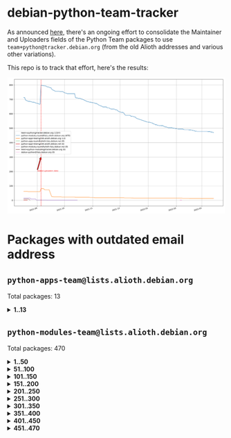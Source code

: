 # debian-python-team-tracker



As announced [here](https://lists.debian.org/debian-python/2021/08/msg00006.html), there's an ongoing effort to consolidate the Maintainer and Uploaders fields of the Python Team packages to use `team+python@tracker.debian.org` (from the old Alioth addresses and various other variations).



This repo is to track that effort, here's the results:



![Python team emails](images/python_team_emails.svg)


# Packages with outdated email address

## `python-apps-team@lists.alioth.debian.org`
Total packages: 13
<details>
<summary><b>1..13</b></summary>


| # | Package | Version |
| --- | --- | --- |
| 1 | [ctop](https://tracker.debian.org/ctop) | 1.0.0-2.1 |
| 2 | [db2twitter](https://tracker.debian.org/db2twitter) | 0.6-1.1 |
| 3 | [dodgy](https://tracker.debian.org/dodgy) | 0.1.9-3 |
| 4 | [etm](https://tracker.debian.org/etm) | 3.2.30-1.1 |
| 5 | [freealchemist](https://tracker.debian.org/freealchemist) | 0.5-1.1 |
| 6 | [kanboard-cli](https://tracker.debian.org/kanboard-cli) | 0.0.2-1.1 |
| 7 | [lightyears](https://tracker.debian.org/lightyears) | 1.4-2 |
| 8 | [pipenv](https://tracker.debian.org/pipenv) | 11.9.0-1.1 |
| 9 | [prospector](https://tracker.debian.org/prospector) | 1.1.7-2 |
| 10 | [pybik](https://tracker.debian.org/pybik) | 3.0-3.1 |
| 11 | [retweet](https://tracker.debian.org/retweet) | 0.10-1.1 |
| 12 | [sinntp](https://tracker.debian.org/sinntp) | 1.6-1.2 |
| 13 | [smem](https://tracker.debian.org/smem) | 1.5-1.1 |
</details>

## `python-modules-team@lists.alioth.debian.org`
Total packages: 470
<details>
<summary><b>1..50</b></summary>


| # | Package | Version |
| --- | --- | --- |
| 1 | [anorack](https://tracker.debian.org/anorack) | 0.2.7-1 |
| 2 | [anosql](https://tracker.debian.org/anosql) | 1.0.1-1 |
| 3 | [asn1crypto](https://tracker.debian.org/asn1crypto) | 1.4.0-1 |
| 4 | [astral](https://tracker.debian.org/astral) | 1.6.1-2 |
| 5 | [authres](https://tracker.debian.org/authres) | 1.2.0-2 |
| 6 | [automat](https://tracker.debian.org/automat) | 20.2.0-1 |
| 7 | [azure-cosmos-table-python](https://tracker.debian.org/azure-cosmos-table-python) | 1.0.5+git20191025-5 |
| 8 | [bdist-nsi](https://tracker.debian.org/bdist-nsi) | 0.1.5-2 |
| 9 | [bernhard](https://tracker.debian.org/bernhard) | 0.2.6-2 |
| 10 | [betamax](https://tracker.debian.org/betamax) | 0.8.1-2 |
| 11 | [bibtexparser](https://tracker.debian.org/bibtexparser) | 1.1.0+ds-3 |
| 12 | [binaryornot](https://tracker.debian.org/binaryornot) | 0.4.4+dfsg-4 |
| 13 | [bitstruct](https://tracker.debian.org/bitstruct) | 8.9.0-1 |
| 14 | [case](https://tracker.debian.org/case) | 1.5.3+dfsg-3 |
| 15 | [cerealizer](https://tracker.debian.org/cerealizer) | 0.8.1-3 |
| 16 | [chardet](https://tracker.debian.org/chardet) | 4.0.0-1 |
| 17 | [chargebee-python](https://tracker.debian.org/chargebee-python) | 1.6.6-1 |
| 18 | [codicefiscale](https://tracker.debian.org/codicefiscale) | 0.9+ds0-2 |
| 19 | [colorclass](https://tracker.debian.org/colorclass) | 2.2.0-2.2 |
| 20 | [colorspacious](https://tracker.debian.org/colorspacious) | 1.1.2-2 |
| 21 | [commonmark](https://tracker.debian.org/commonmark) | 0.9.1-3 |
| 22 | [constantly](https://tracker.debian.org/constantly) | 15.1.0-2 |
| 23 | [contextlib2](https://tracker.debian.org/contextlib2) | 0.6.0.post1-1 |
| 24 | [cookiecutter](https://tracker.debian.org/cookiecutter) | 1.7.3-1 |
| 25 | [coreapi](https://tracker.debian.org/coreapi) | 2.3.3-4 |
| 26 | [coreschema](https://tracker.debian.org/coreschema) | 0.0.4-3 |
| 27 | [cov-core](https://tracker.debian.org/cov-core) | 1.15.0-3 |
| 28 | [cppy](https://tracker.debian.org/cppy) | 1.1.0-2 |
| 29 | [cram](https://tracker.debian.org/cram) | 0.7-4 |
| 30 | [cssutils](https://tracker.debian.org/cssutils) | 1.0.2-3 |
| 31 | [d2to1](https://tracker.debian.org/d2to1) | 0.2.12-2 |
| 32 | [debiancontributors](https://tracker.debian.org/debiancontributors) | 0.7.8-2 |
| 33 | [devpi-common](https://tracker.debian.org/devpi-common) | 3.2.2-1.1 |
| 34 | [django-ajax-selects](https://tracker.debian.org/django-ajax-selects) | 1.7.0-3 |
| 35 | [django-bitfield](https://tracker.debian.org/django-bitfield) | 1.9.6-2 |
| 36 | [django-dirtyfields](https://tracker.debian.org/django-dirtyfields) | 1.3.1-2 |
| 37 | [django-environ](https://tracker.debian.org/django-environ) | 0.4.4-2 |
| 38 | [django-filter](https://tracker.debian.org/django-filter) | 2.4.0-1 |
| 39 | [django-hvad](https://tracker.debian.org/django-hvad) | 1.8.0-1.1 |
| 40 | [django-js-reverse](https://tracker.debian.org/django-js-reverse) | 0.7.3-1.1 |
| 41 | [django-macaddress](https://tracker.debian.org/django-macaddress) | 1.5.0-2 |
| 42 | [django-memoize](https://tracker.debian.org/django-memoize) | 2.2.0+dfsg-1 |
| 43 | [django-nose](https://tracker.debian.org/django-nose) | 1.4.6-2.1 |
| 44 | [django-notification](https://tracker.debian.org/django-notification) | 1.2.0-3 |
| 45 | [django-pagination](https://tracker.debian.org/django-pagination) | 1.0.7-4 |
| 46 | [django-paintstore](https://tracker.debian.org/django-paintstore) | 0.2-4 |
| 47 | [django-picklefield](https://tracker.debian.org/django-picklefield) | 3.0.1-1 |
| 48 | [django-pipeline](https://tracker.debian.org/django-pipeline) | 1.6.14-3 |
| 49 | [django-simple-redis-admin](https://tracker.debian.org/django-simple-redis-admin) | 1.4.0-2 |
| 50 | [django-stronghold](https://tracker.debian.org/django-stronghold) | 0.3.0+debian-2 |
</details>
<details>
<summary><b>51..100</b></summary>

| # | Package | Version |
| --- | --- | --- |
| 51 | [django-webpack-loader](https://tracker.debian.org/django-webpack-loader) | 0.6.0-2 |
| 52 | [django-wkhtmltopdf](https://tracker.debian.org/django-wkhtmltopdf) | 3.3.0-1 |
| 53 | [django-xmlrpc](https://tracker.debian.org/django-xmlrpc) | 0.1.8-2 |
| 54 | [djangorestframework-api-key](https://tracker.debian.org/djangorestframework-api-key) | 2.0.0-2 |
| 55 | [dkimpy](https://tracker.debian.org/dkimpy) | 1.0.5-1 |
| 56 | [dnsdiag](https://tracker.debian.org/dnsdiag) | 2.0.2-1 |
| 57 | [dockerpty](https://tracker.debian.org/dockerpty) | 0.4.1-2 |
| 58 | [drf-generators](https://tracker.debian.org/drf-generators) | 0.5.0-1 |
| 59 | [elasticsearch-curator](https://tracker.debian.org/elasticsearch-curator) | 5.8.1-1 |
| 60 | [enum34](https://tracker.debian.org/enum34) | 1.1.6-4 |
| 61 | [enzyme](https://tracker.debian.org/enzyme) | 0.4.1-2 |
| 62 | [exam](https://tracker.debian.org/exam) | 0.10.5-3 |
| 63 | [factory-boy](https://tracker.debian.org/factory-boy) | 2.11.1-3 |
| 64 | [faker](https://tracker.debian.org/faker) | 0.9.3-0.1 |
| 65 | [fakesleep](https://tracker.debian.org/fakesleep) | 0.1-2 |
| 66 | [fastchunking](https://tracker.debian.org/fastchunking) | 0.0.3-2 |
| 67 | [feedgenerator](https://tracker.debian.org/feedgenerator) | 1.9-2 |
| 68 | [flask-api](https://tracker.debian.org/flask-api) | 1.1+dfsg-1.1 |
| 69 | [flask-babelex](https://tracker.debian.org/flask-babelex) | 0.9.4-1 |
| 70 | [flask-bcrypt](https://tracker.debian.org/flask-bcrypt) | 0.7.1-2 |
| 71 | [flask-compress](https://tracker.debian.org/flask-compress) | 1.4.0-3 |
| 72 | [flask-gravatar](https://tracker.debian.org/flask-gravatar) | 0.4.2-2 |
| 73 | [flask-htmlmin](https://tracker.debian.org/flask-htmlmin) | 1.3.2-2 |
| 74 | [flask-ldapconn](https://tracker.debian.org/flask-ldapconn) | 0.7.2-1.1 |
| 75 | [flask-limiter](https://tracker.debian.org/flask-limiter) | 1.0.1-2 |
| 76 | [flask-mail](https://tracker.debian.org/flask-mail) | 0.9.1+dfsg1-1.1 |
| 77 | [flask-mongoengine](https://tracker.debian.org/flask-mongoengine) | 0.9.3-4 |
| 78 | [flask-multistatic](https://tracker.debian.org/flask-multistatic) | 1.0-2 |
| 79 | [flask-script](https://tracker.debian.org/flask-script) | 2.0.6-2 |
| 80 | [flask-silk](https://tracker.debian.org/flask-silk) | 0.2-18 |
| 81 | [flask-wtf](https://tracker.debian.org/flask-wtf) | 0.14.3-1 |
| 82 | [flufl.enum](https://tracker.debian.org/flufl.enum) | 4.1.1-3 |
| 83 | [flufl.i18n](https://tracker.debian.org/flufl.i18n) | 3.0.1-1 |
| 84 | [flufl.lock](https://tracker.debian.org/flufl.lock) | 5.0.1-1 |
| 85 | [flufl.password](https://tracker.debian.org/flufl.password) | 1.3-3 |
| 86 | [flufl.testing](https://tracker.debian.org/flufl.testing) | 0.7-2 |
| 87 | [gerritlib](https://tracker.debian.org/gerritlib) | 0.8.0-2 |
| 88 | [gmplot](https://tracker.debian.org/gmplot) | 1.2.0-2 |
| 89 | [gtextfsm](https://tracker.debian.org/gtextfsm) | 1.1.0-2 |
| 90 | [gtts](https://tracker.debian.org/gtts) | 2.0.3-1 |
| 91 | [gtts-token](https://tracker.debian.org/gtts-token) | 1.1.3-1 |
| 92 | [guzzle-sphinx-theme](https://tracker.debian.org/guzzle-sphinx-theme) | 0.7.11-5 |
| 93 | [hachoir](https://tracker.debian.org/hachoir) | 3.1.0+dfsg-3 |
| 94 | [haproxy-log-analysis](https://tracker.debian.org/haproxy-log-analysis) | 2.0~b0-2 |
| 95 | [heapdict](https://tracker.debian.org/heapdict) | 1.0.1-1 |
| 96 | [hiro](https://tracker.debian.org/hiro) | 0.5-2 |
| 97 | [hypothesis-auto](https://tracker.debian.org/hypothesis-auto) | 1.1.4-2 |
| 98 | [importmagic](https://tracker.debian.org/importmagic) | 0.1.7-2 |
| 99 | [inflection](https://tracker.debian.org/inflection) | 0.3.1-2 |
| 100 | [json-tricks](https://tracker.debian.org/json-tricks) | 3.11.0-2 |
</details>
<details>
<summary><b>101..150</b></summary>

| # | Package | Version |
| --- | --- | --- |
| 101 | [jsonhyperschema-codec](https://tracker.debian.org/jsonhyperschema-codec) | 1.0.3-2 |
| 102 | [jupyter-sphinx-theme](https://tracker.debian.org/jupyter-sphinx-theme) | 0.0.6+ds1-10 |
| 103 | [kitchen](https://tracker.debian.org/kitchen) | 1.2.6-2 |
| 104 | [kivy](https://tracker.debian.org/kivy) | 1.11.0-2 |
| 105 | [lazr.delegates](https://tracker.debian.org/lazr.delegates) | 2.0.3-2 |
| 106 | [lazr.smtptest](https://tracker.debian.org/lazr.smtptest) | 2.0.3-2 |
| 107 | [lexicon](https://tracker.debian.org/lexicon) | 3.3.17-1 |
| 108 | [libthumbor](https://tracker.debian.org/libthumbor) | 1.3.3-2 |
| 109 | [logilab-constraint](https://tracker.debian.org/logilab-constraint) | 0.6.0-2 |
| 110 | [mako](https://tracker.debian.org/mako) | 1.1.3+ds1-2 |
| 111 | [manuel](https://tracker.debian.org/manuel) | 1.10.1-2 |
| 112 | [mercurial-extension-utils](https://tracker.debian.org/mercurial-extension-utils) | 1.5.1-3 |
| 113 | [mercurial-keyring](https://tracker.debian.org/mercurial-keyring) | 1.3.1-3 |
| 114 | [milksnake](https://tracker.debian.org/milksnake) | 0.1.5-1 |
| 115 | [mimerender](https://tracker.debian.org/mimerender) | 0.6.0-2 |
| 116 | [mmllib](https://tracker.debian.org/mmllib) | 0.3.0.post1-2 |
| 117 | [mockldap](https://tracker.debian.org/mockldap) | 0.3.0-4 |
| 118 | [modernize](https://tracker.debian.org/modernize) | 0.7-2 |
| 119 | [moksha.common](https://tracker.debian.org/moksha.common) | 1.2.5-4 |
| 120 | [mrtparse](https://tracker.debian.org/mrtparse) | 1.6-2 |
| 121 | [musicbrainzngs](https://tracker.debian.org/musicbrainzngs) | 0.7.1-2 |
| 122 | [mutagen](https://tracker.debian.org/mutagen) | 1.45.1-2 |
| 123 | [mwic](https://tracker.debian.org/mwic) | 0.7.8-1 |
| 124 | [mysql-connector-python](https://tracker.debian.org/mysql-connector-python) | 8.0.15-2 |
| 125 | [nb2plots](https://tracker.debian.org/nb2plots) | 0.6-2 |
| 126 | [netmiko](https://tracker.debian.org/netmiko) | 2.4.2-1 |
| 127 | [networkx](https://tracker.debian.org/networkx) | 2.5+ds-2 |
| 128 | [nose2](https://tracker.debian.org/nose2) | 0.9.2-1 |
| 129 | [nose2-cov](https://tracker.debian.org/nose2-cov) | 1.0a4-3 |
| 130 | [ntplib](https://tracker.debian.org/ntplib) | 0.3.3-2 |
| 131 | [numpy-stl](https://tracker.debian.org/numpy-stl) | 2.9.0-1 |
| 132 | [obsub](https://tracker.debian.org/obsub) | 0.2-4 |
| 133 | [okasha](https://tracker.debian.org/okasha) | 0.2.4-4 |
| 134 | [overpass](https://tracker.debian.org/overpass) | 0.7-1 |
| 135 | [pastescript](https://tracker.debian.org/pastescript) | 2.0.2-4 |
| 136 | [pep8](https://tracker.debian.org/pep8) | 1.7.1-9 |
| 137 | [pep8-naming](https://tracker.debian.org/pep8-naming) | 0.10.0-1 |
| 138 | [pg8000](https://tracker.debian.org/pg8000) | 1.10.6-2 |
| 139 | [pidcat](https://tracker.debian.org/pidcat) | 2.1.0-4 |
| 140 | [plastex](https://tracker.debian.org/plastex) | 2.1-2 |
| 141 | [portio](https://tracker.debian.org/portio) | 0.5-4 |
| 142 | [power](https://tracker.debian.org/power) | 1.4+dfsg-4 |
| 143 | [pprintpp](https://tracker.debian.org/pprintpp) | 0.4.0-2 |
| 144 | [preggy](https://tracker.debian.org/preggy) | 1.4.4-1 |
| 145 | [ptable](https://tracker.debian.org/ptable) | 0.9.2-2 |
| 146 | [py-radix](https://tracker.debian.org/py-radix) | 0.10.0-3 |
| 147 | [py3dns](https://tracker.debian.org/py3dns) | 3.2.1-1 |
| 148 | [pyasn1](https://tracker.debian.org/pyasn1) | 0.4.8-1 |
| 149 | [pybindgen](https://tracker.debian.org/pybindgen) | 0.20.0+dfsg1-2 |
| 150 | [pycallgraph](https://tracker.debian.org/pycallgraph) | 1.1.3-1.2 |
</details>
<details>
<summary><b>151..200</b></summary>

| # | Package | Version |
| --- | --- | --- |
| 151 | [pycxx](https://tracker.debian.org/pycxx) | 7.1.4-0.2 |
| 152 | [pydbus](https://tracker.debian.org/pydbus) | 0.6.0-4 |
| 153 | [pydenticon](https://tracker.debian.org/pydenticon) | 0.3.1-2 |
| 154 | [pydispatcher](https://tracker.debian.org/pydispatcher) | 2.0.5-2 |
| 155 | [pydle](https://tracker.debian.org/pydle) | 0.9.4-2 |
| 156 | [pyeapi](https://tracker.debian.org/pyeapi) | 0.8.1-2 |
| 157 | [pyenchant](https://tracker.debian.org/pyenchant) | 3.2.0-1 |
| 158 | [pyfg](https://tracker.debian.org/pyfg) | 0.50-2 |
| 159 | [pyfiglet](https://tracker.debian.org/pyfiglet) | 0.8.0+dfsg-1 |
| 160 | [pyfribidi](https://tracker.debian.org/pyfribidi) | 0.12.0+repack-7 |
| 161 | [pygeoif](https://tracker.debian.org/pygeoif) | 0.7-2 |
| 162 | [pygtail](https://tracker.debian.org/pygtail) | 0.6.1-2 |
| 163 | [pygtkspellcheck](https://tracker.debian.org/pygtkspellcheck) | 4.0.5-2 |
| 164 | [pyinotify](https://tracker.debian.org/pyinotify) | 0.9.6-1.3 |
| 165 | [pyiosxr](https://tracker.debian.org/pyiosxr) | 0.52-1.1 |
| 166 | [pyjavaproperties](https://tracker.debian.org/pyjavaproperties) | 0.7-2 |
| 167 | [pyjokes](https://tracker.debian.org/pyjokes) | 0.5.0-3 |
| 168 | [pykcs11](https://tracker.debian.org/pykcs11) | 1.5.10-1 |
| 169 | [pylama](https://tracker.debian.org/pylama) | 7.4.3-3 |
| 170 | [pylibmc](https://tracker.debian.org/pylibmc) | 1.5.2-3 |
| 171 | [pylint-celery](https://tracker.debian.org/pylint-celery) | 0.3-5 |
| 172 | [pylint-common](https://tracker.debian.org/pylint-common) | 0.2.5-4 |
| 173 | [pylint-django](https://tracker.debian.org/pylint-django) | 2.0.13-1 |
| 174 | [pylint-flask](https://tracker.debian.org/pylint-flask) | 0.5-4 |
| 175 | [pylint-plugin-utils](https://tracker.debian.org/pylint-plugin-utils) | 0.6-1 |
| 176 | [pymacs](https://tracker.debian.org/pymacs) | 0.25-3 |
| 177 | [pymodbus](https://tracker.debian.org/pymodbus) | 2.1.0+dfsg-2 |
| 178 | [pynag](https://tracker.debian.org/pynag) | 1.1.2+dfsg-2 |
| 179 | [pynliner](https://tracker.debian.org/pynliner) | 0.8.0-2 |
| 180 | [pyopengl](https://tracker.debian.org/pyopengl) | 3.1.5+dfsg-1 |
| 181 | [pyprind](https://tracker.debian.org/pyprind) | 2.11.2-2 |
| 182 | [pyquery](https://tracker.debian.org/pyquery) | 1.2.9-4 |
| 183 | [pyrad](https://tracker.debian.org/pyrad) | 2.1-2 |
| 184 | [pysimplesoap](https://tracker.debian.org/pysimplesoap) | 1.16.2-3 |
| 185 | [pysmi](https://tracker.debian.org/pysmi) | 0.3.2-2 |
| 186 | [pysodium](https://tracker.debian.org/pysodium) | 0.7.0-2 |
| 187 | [pyspf](https://tracker.debian.org/pyspf) | 2.0.14-2 |
| 188 | [pysrt](https://tracker.debian.org/pysrt) | 1.0.1-2 |
| 189 | [pyssim](https://tracker.debian.org/pyssim) | 0.2-2 |
| 190 | [pytaglib](https://tracker.debian.org/pytaglib) | 0.3.6+dfsg-2 |
| 191 | [pytds](https://tracker.debian.org/pytds) | 1.10.0-1 |
| 192 | [pytest-bdd](https://tracker.debian.org/pytest-bdd) | 3.2.1-1 |
| 193 | [pytest-cookies](https://tracker.debian.org/pytest-cookies) | 0.4.0-1 |
| 194 | [pytest-django](https://tracker.debian.org/pytest-django) | 3.5.1-1 |
| 195 | [pytest-expect](https://tracker.debian.org/pytest-expect) | 1.1.0-2 |
| 196 | [pytest-httpbin](https://tracker.debian.org/pytest-httpbin) | 1.0.0-2 |
| 197 | [pytest-instafail](https://tracker.debian.org/pytest-instafail) | 0.4.2-1 |
| 198 | [pytest-runner](https://tracker.debian.org/pytest-runner) | 2.11.1-1.2 |
| 199 | [pytest-sugar](https://tracker.debian.org/pytest-sugar) | 0.9.4-1 |
| 200 | [pytest-tornado](https://tracker.debian.org/pytest-tornado) | 0.8.1-1 |
</details>
<details>
<summary><b>201..250</b></summary>

| # | Package | Version |
| --- | --- | --- |
| 201 | [pytest-vcr](https://tracker.debian.org/pytest-vcr) | 1.0.2-2 |
| 202 | [python-activipy](https://tracker.debian.org/python-activipy) | 0.1-7 |
| 203 | [python-adal](https://tracker.debian.org/python-adal) | 1.2.2-1 |
| 204 | [python-aiohttp-session](https://tracker.debian.org/python-aiohttp-session) | 2.9.0-2 |
| 205 | [python-aioinflux](https://tracker.debian.org/python-aioinflux) | 0.9.0-2 |
| 206 | [python-aiomeasures](https://tracker.debian.org/python-aiomeasures) | 0.5.14-3 |
| 207 | [python-amqplib](https://tracker.debian.org/python-amqplib) | 1.0.2-2 |
| 208 | [python-aptly](https://tracker.debian.org/python-aptly) | 0.12.10-2 |
| 209 | [python-args](https://tracker.debian.org/python-args) | 0.1.0-3 |
| 210 | [python-arpy](https://tracker.debian.org/python-arpy) | 1.1.1-4 |
| 211 | [python-astor](https://tracker.debian.org/python-astor) | 0.8.1-1 |
| 212 | [python-base58](https://tracker.debian.org/python-base58) | 1.0.3-1.1 |
| 213 | [python-bcdoc](https://tracker.debian.org/python-bcdoc) | 0.16.0-2 |
| 214 | [python-bitbucket-api](https://tracker.debian.org/python-bitbucket-api) | 0.5.0-3 |
| 215 | [python-box](https://tracker.debian.org/python-box) | 3.4.6-2 |
| 216 | [python-btrees](https://tracker.debian.org/python-btrees) | 4.3.1-2 |
| 217 | [python-cerberus](https://tracker.debian.org/python-cerberus) | 1.3.2-1 |
| 218 | [python-click-log](https://tracker.debian.org/python-click-log) | 0.2.1-2 |
| 219 | [python-clint](https://tracker.debian.org/python-clint) | 0.5.1-3 |
| 220 | [python-cluster](https://tracker.debian.org/python-cluster) | 1.3.3-3 |
| 221 | [python-coloredlogs](https://tracker.debian.org/python-coloredlogs) | 7.3-2 |
| 222 | [python-colour](https://tracker.debian.org/python-colour) | 0.1.5-2 |
| 223 | [python-consul](https://tracker.debian.org/python-consul) | 0.7.1-1.1 |
| 224 | [python-cookies](https://tracker.debian.org/python-cookies) | 2.2.1-3 |
| 225 | [python-cpuinfo](https://tracker.debian.org/python-cpuinfo) | 5.0.0-2 |
| 226 | [python-crcmod](https://tracker.debian.org/python-crcmod) | 1.7+dfsg-2 |
| 227 | [python-cs](https://tracker.debian.org/python-cs) | 2.7.1-1 |
| 228 | [python-dbfread](https://tracker.debian.org/python-dbfread) | 2.0.7-3 |
| 229 | [python-decorator](https://tracker.debian.org/python-decorator) | 4.4.2-2 |
| 230 | [python-demjson](https://tracker.debian.org/python-demjson) | 2.2.4-5 |
| 231 | [python-diaspy](https://tracker.debian.org/python-diaspy) | 0.6.0-2 |
| 232 | [python-dictobj](https://tracker.debian.org/python-dictobj) | 0.4-4 |
| 233 | [python-distutils-extra](https://tracker.debian.org/python-distutils-extra) | 2.45 |
| 234 | [python-django-casclient](https://tracker.debian.org/python-django-casclient) | 1.5.3-1 |
| 235 | [python-django-etcd-settings](https://tracker.debian.org/python-django-etcd-settings) | 0.1.13+dfsg-3 |
| 236 | [python-django-gravatar2](https://tracker.debian.org/python-django-gravatar2) | 1.4.4-2 |
| 237 | [python-django-jsonfield](https://tracker.debian.org/python-django-jsonfield) | 1.4.0-2 |
| 238 | [python-django-push-notifications](https://tracker.debian.org/python-django-push-notifications) | 1.4.1-1 |
| 239 | [python-django-simple-history](https://tracker.debian.org/python-django-simple-history) | 2.7.0-1.1 |
| 240 | [python-dpkt](https://tracker.debian.org/python-dpkt) | 1.9.2-2 |
| 241 | [python-easywebdav](https://tracker.debian.org/python-easywebdav) | 1.2.0-8 |
| 242 | [python-envparse](https://tracker.debian.org/python-envparse) | 0.2.0-2 |
| 243 | [python-envs](https://tracker.debian.org/python-envs) | 1.2.6-1.1 |
| 244 | [python-epc](https://tracker.debian.org/python-epc) | 0.0.5-3 |
| 245 | [python-etcd](https://tracker.debian.org/python-etcd) | 0.4.5-2 |
| 246 | [python-ethtool](https://tracker.debian.org/python-ethtool) | 0.14-3 |
| 247 | [python-ewmh](https://tracker.debian.org/python-ewmh) | 0.1.6-2 |
| 248 | [python-exotel](https://tracker.debian.org/python-exotel) | 0.1.5-2 |
| 249 | [python-feather-format](https://tracker.debian.org/python-feather-format) | 0.3.1+dfsg1-4 |
| 250 | [python-flaky](https://tracker.debian.org/python-flaky) | 3.7.0-1 |
</details>
<details>
<summary><b>251..300</b></summary>

| # | Package | Version |
| --- | --- | --- |
| 251 | [python-genty](https://tracker.debian.org/python-genty) | 1.3.2-1 |
| 252 | [python-geoip2](https://tracker.debian.org/python-geoip2) | 2.9.0+dfsg1-2 |
| 253 | [python-gflags](https://tracker.debian.org/python-gflags) | 1.5.1-7 |
| 254 | [python-glob2](https://tracker.debian.org/python-glob2) | 0.5-3 |
| 255 | [python-hashids](https://tracker.debian.org/python-hashids) | 1.3.1-1 |
| 256 | [python-hidapi](https://tracker.debian.org/python-hidapi) | 0.9.0.post3-2 |
| 257 | [python-hiredis](https://tracker.debian.org/python-hiredis) | 1.0.1-1 |
| 258 | [python-hpilo](https://tracker.debian.org/python-hpilo) | 4.3-3 |
| 259 | [python-html2text](https://tracker.debian.org/python-html2text) | 2020.1.16-1 |
| 260 | [python-http-parser](https://tracker.debian.org/python-http-parser) | 0.9.0-1 |
| 261 | [python-httptools](https://tracker.debian.org/python-httptools) | 0.1.1-1 |
| 262 | [python-icalendar](https://tracker.debian.org/python-icalendar) | 4.0.3-4 |
| 263 | [python-iniparse](https://tracker.debian.org/python-iniparse) | 0.4-3 |
| 264 | [python-ipaddress](https://tracker.debian.org/python-ipaddress) | 1.0.23-1 |
| 265 | [python-ipfix](https://tracker.debian.org/python-ipfix) | 0.9.7-2 |
| 266 | [python-irodsclient](https://tracker.debian.org/python-irodsclient) | 0.8.1-2 |
| 267 | [python-isc-dhcp-leases](https://tracker.debian.org/python-isc-dhcp-leases) | 0.9.1-2 |
| 268 | [python-isoweek](https://tracker.debian.org/python-isoweek) | 1.3.3-3 |
| 269 | [python-jmespath](https://tracker.debian.org/python-jmespath) | 0.10.0-1 |
| 270 | [python-jsonrpc](https://tracker.debian.org/python-jsonrpc) | 1.13.0-1 |
| 271 | [python-junit-xml](https://tracker.debian.org/python-junit-xml) | 1.9-1 |
| 272 | [python-kanboard](https://tracker.debian.org/python-kanboard) | 1.0.1-1.1 |
| 273 | [python-langdetect](https://tracker.debian.org/python-langdetect) | 1.0.7-4 |
| 274 | [python-ldap](https://tracker.debian.org/python-ldap) | 3.2.0-4 |
| 275 | [python-ldapdomaindump](https://tracker.debian.org/python-ldapdomaindump) | 0.9.3-1 |
| 276 | [python-libguess](https://tracker.debian.org/python-libguess) | 1.1-4 |
| 277 | [python-logfury](https://tracker.debian.org/python-logfury) | 0.1.2-4 |
| 278 | [python-mailer](https://tracker.debian.org/python-mailer) | 0.8.1-4 |
| 279 | [python-mastodon](https://tracker.debian.org/python-mastodon) | 1.5.1-1 |
| 280 | [python-mccabe](https://tracker.debian.org/python-mccabe) | 0.6.1-3 |
| 281 | [python-measurement](https://tracker.debian.org/python-measurement) | 2.0.1-2 |
| 282 | [python-meld3](https://tracker.debian.org/python-meld3) | 1.0.2-3 |
| 283 | [python-mnemonic](https://tracker.debian.org/python-mnemonic) | 0.19-1 |
| 284 | [python-model-mommy](https://tracker.debian.org/python-model-mommy) | 1.6.0-2 |
| 285 | [python-morris](https://tracker.debian.org/python-morris) | 1.2-2 |
| 286 | [python-mpegdash](https://tracker.debian.org/python-mpegdash) | 0.2.0-1 |
| 287 | [python-multidict](https://tracker.debian.org/python-multidict) | 5.1.0-1 |
| 288 | [python-nine](https://tracker.debian.org/python-nine) | 1.1.0-1 |
| 289 | [python-noise](https://tracker.debian.org/python-noise) | 1.2.3-3 |
| 290 | [python-notify2](https://tracker.debian.org/python-notify2) | 0.3-4 |
| 291 | [python-ntlm-auth](https://tracker.debian.org/python-ntlm-auth) | 1.4.0-1 |
| 292 | [python-offtrac](https://tracker.debian.org/python-offtrac) | 0.1.0-2.1 |
| 293 | [python-opcua](https://tracker.debian.org/python-opcua) | 0.98.11-1 |
| 294 | [python-openid-cla](https://tracker.debian.org/python-openid-cla) | 1.2-2 |
| 295 | [python-openid-teams](https://tracker.debian.org/python-openid-teams) | 1.2-2 |
| 296 | [python-openidc-client](https://tracker.debian.org/python-openidc-client) | 0.6.0-1.1 |
| 297 | [python-opentimestamps](https://tracker.debian.org/python-opentimestamps) | 0.4.1-1 |
| 298 | [python-padme](https://tracker.debian.org/python-padme) | 1.1.1-3 |
| 299 | [python-pampy](https://tracker.debian.org/python-pampy) | 1.8.4-2 |
| 300 | [python-path-and-address](https://tracker.debian.org/python-path-and-address) | 2.0.1-2 |
</details>
<details>
<summary><b>301..350</b></summary>

| # | Package | Version |
| --- | --- | --- |
| 301 | [python-pathtools](https://tracker.debian.org/python-pathtools) | 0.1.2-4 |
| 302 | [python-paypal](https://tracker.debian.org/python-paypal) | 1.2.5-3 |
| 303 | [python-peakutils](https://tracker.debian.org/python-peakutils) | 1.3.3+ds-2 |
| 304 | [python-pem](https://tracker.debian.org/python-pem) | 19.1.0-1 |
| 305 | [python-persistent](https://tracker.debian.org/python-persistent) | 4.6.4-0.2 |
| 306 | [python-pex](https://tracker.debian.org/python-pex) | 1.1.14-3.1 |
| 307 | [python-pgpdump](https://tracker.debian.org/python-pgpdump) | 1.5-2 |
| 308 | [python-pgspecial](https://tracker.debian.org/python-pgspecial) | 1.11.10+dfsg1-1 |
| 309 | [python-phonenumbers](https://tracker.debian.org/python-phonenumbers) | 8.12.1-1 |
| 310 | [python-picklable-itertools](https://tracker.debian.org/python-picklable-itertools) | 0.1.1-3 |
| 311 | [python-plaster](https://tracker.debian.org/python-plaster) | 1.0-2 |
| 312 | [python-plaster-pastedeploy](https://tracker.debian.org/python-plaster-pastedeploy) | 0.5-3 |
| 313 | [python-prctl](https://tracker.debian.org/python-prctl) | 1.7-2 |
| 314 | [python-preshed](https://tracker.debian.org/python-preshed) | 3.0.2-1 |
| 315 | [python-pretend](https://tracker.debian.org/python-pretend) | 1.0.9-1 |
| 316 | [python-prettylog](https://tracker.debian.org/python-prettylog) | 0.1.0-2 |
| 317 | [python-priority](https://tracker.debian.org/python-priority) | 1.3.0-3 |
| 318 | [python-progressbar](https://tracker.debian.org/python-progressbar) | 2.5-2 |
| 319 | [python-pskc](https://tracker.debian.org/python-pskc) | 1.1-3 |
| 320 | [python-py-zipkin](https://tracker.debian.org/python-py-zipkin) | 0.15.0-1.1 |
| 321 | [python-pyasn1-modules](https://tracker.debian.org/python-pyasn1-modules) | 0.2.1-1 |
| 322 | [python-pyftpdlib](https://tracker.debian.org/python-pyftpdlib) | 1.5.4-2 |
| 323 | [python-pygerrit2](https://tracker.debian.org/python-pygerrit2) | 2.0.4-2 |
| 324 | [python-pypump](https://tracker.debian.org/python-pypump) | 0.7-3 |
| 325 | [python-pysnmp4-apps](https://tracker.debian.org/python-pysnmp4-apps) | 0.3.2-2.2 |
| 326 | [python-pysnmp4-mibs](https://tracker.debian.org/python-pysnmp4-mibs) | 0.1.3-3 |
| 327 | [python-pytest-benchmark](https://tracker.debian.org/python-pytest-benchmark) | 3.2.2-2 |
| 328 | [python-pyvmomi](https://tracker.debian.org/python-pyvmomi) | 6.7.1-3 |
| 329 | [python-rarfile](https://tracker.debian.org/python-rarfile) | 3.1-1 |
| 330 | [python-ratelimiter](https://tracker.debian.org/python-ratelimiter) | 1.2.0.post0-1 |
| 331 | [python-redisearch-py](https://tracker.debian.org/python-redisearch-py) | 1.0.0-1 |
| 332 | [python-releases](https://tracker.debian.org/python-releases) | 1.6.3-1 |
| 333 | [python-repoze.lru](https://tracker.debian.org/python-repoze.lru) | 0.7-2 |
| 334 | [python-repoze.sphinx.autointerface](https://tracker.debian.org/python-repoze.sphinx.autointerface) | 0.8-0.2 |
| 335 | [python-repoze.tm2](https://tracker.debian.org/python-repoze.tm2) | 2.0-2 |
| 336 | [python-requests-ntlm](https://tracker.debian.org/python-requests-ntlm) | 1.1.0-1.1 |
| 337 | [python-requirements-detector](https://tracker.debian.org/python-requirements-detector) | 0.6-2 |
| 338 | [python-restless](https://tracker.debian.org/python-restless) | 2.1.1-2 |
| 339 | [python-rpaths](https://tracker.debian.org/python-rpaths) | 0.13-1.1 |
| 340 | [python-rply](https://tracker.debian.org/python-rply) | 0.7.7-2 |
| 341 | [python-schedutils](https://tracker.debian.org/python-schedutils) | 0.6-2.1 |
| 342 | [python-schema](https://tracker.debian.org/python-schema) | 0.6.7-3 |
| 343 | [python-schroot](https://tracker.debian.org/python-schroot) | 0.4-4 |
| 344 | [python-scp](https://tracker.debian.org/python-scp) | 0.13.0-2 |
| 345 | [python-scripttest](https://tracker.debian.org/python-scripttest) | 1.3-3 |
| 346 | [python-scruffy](https://tracker.debian.org/python-scruffy) | 0.3.3-2 |
| 347 | [python-sdnotify](https://tracker.debian.org/python-sdnotify) | 0.3.1-2 |
| 348 | [python-serverfiles](https://tracker.debian.org/python-serverfiles) | 0.3.0-1 |
| 349 | [python-service-identity](https://tracker.debian.org/python-service-identity) | 18.1.0-6 |
| 350 | [python-sexpdata](https://tracker.debian.org/python-sexpdata) | 0.0.3-2 |
</details>
<details>
<summary><b>351..400</b></summary>

| # | Package | Version |
| --- | --- | --- |
| 351 | [python-shade](https://tracker.debian.org/python-shade) | 1.30.0-3 |
| 352 | [python-shellescape](https://tracker.debian.org/python-shellescape) | 3.4.1-4 |
| 353 | [python-simpy](https://tracker.debian.org/python-simpy) | 2.3.1+dfsg-2 |
| 354 | [python-simpy3](https://tracker.debian.org/python-simpy3) | 3.0.11-2 |
| 355 | [python-slimmer](https://tracker.debian.org/python-slimmer) | 0.1.30-8 |
| 356 | [python-slugify](https://tracker.debian.org/python-slugify) | 4.0.0-1 |
| 357 | [python-smstrade](https://tracker.debian.org/python-smstrade) | 0.2.4-6 |
| 358 | [python-socketpool](https://tracker.debian.org/python-socketpool) | 0.5.3-5 |
| 359 | [python-sphinx-issues](https://tracker.debian.org/python-sphinx-issues) | 1.2.0-2 |
| 360 | [python-spur](https://tracker.debian.org/python-spur) | 0.3.21-1 |
| 361 | [python-srp](https://tracker.debian.org/python-srp) | 1.0.15-1 |
| 362 | [python-statsd](https://tracker.debian.org/python-statsd) | 3.3.0-2 |
| 363 | [python-stopit](https://tracker.debian.org/python-stopit) | 1.1.2-1 |
| 364 | [python-structlog](https://tracker.debian.org/python-structlog) | 20.1.0-1 |
| 365 | [python-sunlight](https://tracker.debian.org/python-sunlight) | 1.1.5-3 |
| 366 | [python-suntime](https://tracker.debian.org/python-suntime) | 1.2.5-2 |
| 367 | [python-tempita](https://tracker.debian.org/python-tempita) | 0.5.2-6 |
| 368 | [python-test-server](https://tracker.debian.org/python-test-server) | 0.0.27-2 |
| 369 | [python-testing.common.database](https://tracker.debian.org/python-testing.common.database) | 2.0.0-2 |
| 370 | [python-testing.mysqld](https://tracker.debian.org/python-testing.mysqld) | 1.4.0-4 |
| 371 | [python-testing.postgresql](https://tracker.debian.org/python-testing.postgresql) | 1.3.0-2 |
| 372 | [python-thriftpy](https://tracker.debian.org/python-thriftpy) | 0.3.9+ds1-1 |
| 373 | [python-tinycss](https://tracker.debian.org/python-tinycss) | 0.4-3 |
| 374 | [python-tktreectrl](https://tracker.debian.org/python-tktreectrl) | 2.0.2-3 |
| 375 | [python-translationstring](https://tracker.debian.org/python-translationstring) | 1.4-1 |
| 376 | [python-twitter](https://tracker.debian.org/python-twitter) | 3.3-2 |
| 377 | [python-typeguard](https://tracker.debian.org/python-typeguard) | 2.2.2-1.1 |
| 378 | [python-udatetime](https://tracker.debian.org/python-udatetime) | 0.0.16-4 |
| 379 | [python-unicodecsv](https://tracker.debian.org/python-unicodecsv) | 0.14.1-2 |
| 380 | [python-urlobject](https://tracker.debian.org/python-urlobject) | 2.4.3-3 |
| 381 | [python-urwidtrees](https://tracker.debian.org/python-urwidtrees) | 1.0.3.dev0-1 |
| 382 | [python-utils](https://tracker.debian.org/python-utils) | 2.3.0-2 |
| 383 | [python-vagrant](https://tracker.debian.org/python-vagrant) | 0.5.15-3 |
| 384 | [python-venusian](https://tracker.debian.org/python-venusian) | 3.0.0-1 |
| 385 | [python-vobject](https://tracker.debian.org/python-vobject) | 0.9.6.1-0.2 |
| 386 | [python-webob](https://tracker.debian.org/python-webob) | 1:1.8.6-1.1 |
| 387 | [python-wget](https://tracker.debian.org/python-wget) | 3.2-3 |
| 388 | [python-wheezy.template](https://tracker.debian.org/python-wheezy.template) | 0.1.167-2 |
| 389 | [python-whoosh](https://tracker.debian.org/python-whoosh) | 2.7.4+git6-g9134ad92-5 |
| 390 | [python-wither](https://tracker.debian.org/python-wither) | 1.1-2 |
| 391 | [python-wsgilog](https://tracker.debian.org/python-wsgilog) | 0.3.1-3 |
| 392 | [python-yaswfp](https://tracker.debian.org/python-yaswfp) | 0.9.3-1.1 |
| 393 | [python-zc.customdoctests](https://tracker.debian.org/python-zc.customdoctests) | 1.0.1-2 |
| 394 | [python-zipp](https://tracker.debian.org/python-zipp) | 1.0.0-3 |
| 395 | [python-zxcvbn](https://tracker.debian.org/python-zxcvbn) | 4.4.28-2 |
| 396 | [python3-proselint](https://tracker.debian.org/python3-proselint) | 0.10.2-2 |
| 397 | [pythondialog](https://tracker.debian.org/pythondialog) | 3.5.1-1 |
| 398 | [pytoml](https://tracker.debian.org/pytoml) | 0.1.21-1 |
| 399 | [pyuca](https://tracker.debian.org/pyuca) | 1.2-2 |
| 400 | [pyutilib](https://tracker.debian.org/pyutilib) | 5.8.0-1 |
</details>
<details>
<summary><b>401..450</b></summary>

| # | Package | Version |
| --- | --- | --- |
| 401 | [pywavelets](https://tracker.debian.org/pywavelets) | 1.1.1-1 |
| 402 | [pywinrm](https://tracker.debian.org/pywinrm) | 0.3.0-2 |
| 403 | [quark-sphinx-theme](https://tracker.debian.org/quark-sphinx-theme) | 0.5.1-2 |
| 404 | [recommonmark](https://tracker.debian.org/recommonmark) | 0.6.0+ds-1 |
| 405 | [redis-py-cluster](https://tracker.debian.org/redis-py-cluster) | 2.0.0-1 |
| 406 | [reparser](https://tracker.debian.org/reparser) | 1.4.3-1 |
| 407 | [requests-aws](https://tracker.debian.org/requests-aws) | 0.1.5-2 |
| 408 | [ripe-atlas-cousteau](https://tracker.debian.org/ripe-atlas-cousteau) | 1.4.2-3 |
| 409 | [ripe-atlas-sagan](https://tracker.debian.org/ripe-atlas-sagan) | 1.2.2-2 |
| 410 | [robot-detection](https://tracker.debian.org/robot-detection) | 0.4.0-2 |
| 411 | [routes](https://tracker.debian.org/routes) | 2.5.1-1 |
| 412 | [sgmllib3k](https://tracker.debian.org/sgmllib3k) | 1.0.0-3 |
| 413 | [simplegeneric](https://tracker.debian.org/simplegeneric) | 0.8.1-3 |
| 414 | [singledispatch](https://tracker.debian.org/singledispatch) | 3.4.0.3-3 |
| 415 | [sireader](https://tracker.debian.org/sireader) | 1.1.1-2 |
| 416 | [sleekxmpp](https://tracker.debian.org/sleekxmpp) | 1.3.3-6 |
| 417 | [slimit](https://tracker.debian.org/slimit) | 0.8.1-4 |
| 418 | [smartypants](https://tracker.debian.org/smartypants) | 2.0.0-2 |
| 419 | [sortedcontainers](https://tracker.debian.org/sortedcontainers) | 2.1.0-2 |
| 420 | [speaklater](https://tracker.debian.org/speaklater) | 1.3-5 |
| 421 | [sphinx](https://tracker.debian.org/sphinx) | 1.8.5-2 |
| 422 | [sphinx](https://tracker.debian.org/sphinx) | 1.8.5-3 |
| 423 | [sphinx](https://tracker.debian.org/sphinx) | 1.8.5-4 |
| 424 | [sphinx](https://tracker.debian.org/sphinx) | 1.8.5-5 |
| 425 | [sphinx](https://tracker.debian.org/sphinx) | 2.4.3-2 |
| 426 | [sphinx](https://tracker.debian.org/sphinx) | 2.4.3-4 |
| 427 | [sphinx-autorun](https://tracker.debian.org/sphinx-autorun) | 1.1.0-3.1 |
| 428 | [sphinx-celery](https://tracker.debian.org/sphinx-celery) | 2.0.0-1 |
| 429 | [sphinx-intl](https://tracker.debian.org/sphinx-intl) | 2.0.1-2 |
| 430 | [sphinxcontrib-devhelp](https://tracker.debian.org/sphinxcontrib-devhelp) | 1.0.2-2 |
| 431 | [sphinxcontrib-doxylink](https://tracker.debian.org/sphinxcontrib-doxylink) | 1.5-1 |
| 432 | [sphinxcontrib-log-cabinet](https://tracker.debian.org/sphinxcontrib-log-cabinet) | 1.0.1-2 |
| 433 | [sphinxcontrib-qthelp](https://tracker.debian.org/sphinxcontrib-qthelp) | 1.0.3-2 |
| 434 | [sphinxcontrib-rubydomain](https://tracker.debian.org/sphinxcontrib-rubydomain) | 0.1~dev-20100804-2 |
| 435 | [sphinxcontrib-websupport](https://tracker.debian.org/sphinxcontrib-websupport) | 1.2.4-1 |
| 436 | [sphinxtesters](https://tracker.debian.org/sphinxtesters) | 0.2.3-1 |
| 437 | [sshpubkeys](https://tracker.debian.org/sshpubkeys) | 3.1.0-2.1 |
| 438 | [sshtunnel](https://tracker.debian.org/sshtunnel) | 0.1.4-2 |
| 439 | [stardicter](https://tracker.debian.org/stardicter) | 1.2-1 |
| 440 | [straight.plugin](https://tracker.debian.org/straight.plugin) | 1.4.1-3 |
| 441 | [stsci.distutils](https://tracker.debian.org/stsci.distutils) | 0.3.7-5 |
| 442 | [tagpy](https://tracker.debian.org/tagpy) | 2013.1-7 |
| 443 | [terminaltables](https://tracker.debian.org/terminaltables) | 3.1.0-3 |
| 444 | [texext](https://tracker.debian.org/texext) | 0.6.6-2 |
| 445 | [tinydb](https://tracker.debian.org/tinydb) | 3.15.2-2 |
| 446 | [translation-finder](https://tracker.debian.org/translation-finder) | 1.0-1 |
| 447 | [transmissionrpc](https://tracker.debian.org/transmissionrpc) | 0.11-4 |
| 448 | [txws](https://tracker.debian.org/txws) | 0.9.1-4 |
| 449 | [txzmq](https://tracker.debian.org/txzmq) | 0.8.0-2 |
| 450 | [typogrify](https://tracker.debian.org/typogrify) | 1:2.0.7-2 |
</details>
<details>
<summary><b>451..470</b></summary>

| # | Package | Version |
| --- | --- | --- |
| 451 | [u-msgpack-python](https://tracker.debian.org/u-msgpack-python) | 2.3.0-2 |
| 452 | [utidylib](https://tracker.debian.org/utidylib) | 0.5-3 |
| 453 | [vcr.py](https://tracker.debian.org/vcr.py) | 4.0.2-1 |
| 454 | [vim-autopep8](https://tracker.debian.org/vim-autopep8) | 1.2.0-2 |
| 455 | [vsts-cd-manager](https://tracker.debian.org/vsts-cd-manager) | 1.0.2-3 |
| 456 | [wchartype](https://tracker.debian.org/wchartype) | 0.1-2 |
| 457 | [webpy](https://tracker.debian.org/webpy) | 1:0.61-1 |
| 458 | [whichcraft](https://tracker.debian.org/whichcraft) | 0.4.1-2 |
| 459 | [wikitrans](https://tracker.debian.org/wikitrans) | 1.3-1 |
| 460 | [willow](https://tracker.debian.org/willow) | 1.4-1 |
| 461 | [wlc](https://tracker.debian.org/wlc) | 1.2-1 |
| 462 | [wokkel](https://tracker.debian.org/wokkel) | 18.0.0-3.1 |
| 463 | [wsgiproxy2](https://tracker.debian.org/wsgiproxy2) | 0.4.5-1.1 |
| 464 | [wtf-peewee](https://tracker.debian.org/wtf-peewee) | 3.0.0+dfsg-2 |
| 465 | [wtforms](https://tracker.debian.org/wtforms) | 2.2.1-2 |
| 466 | [xhtml2pdf](https://tracker.debian.org/xhtml2pdf) | 0.2.4-1 |
| 467 | [xlwt](https://tracker.debian.org/xlwt) | 1.3.0-3 |
| 468 | [zc.lockfile](https://tracker.debian.org/zc.lockfile) | 2.0-1 |
| 469 | [zict](https://tracker.debian.org/zict) | 2.0.0-1 |
| 470 | [zope.deprecation](https://tracker.debian.org/zope.deprecation) | 4.4.0-4 |
</details>
